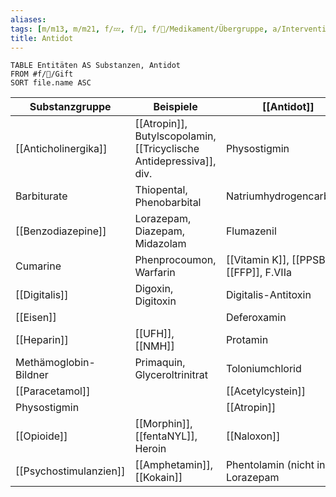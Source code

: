 ```yaml
---
aliases: 
tags: [m/m13, m/m21, f/💤, f/🍄, f/💊/Medikament/Übergruppe, a/Intervention]
title: Antidot
---
```

```dataview
TABLE Entitäten AS Substanzen, Antidot
FROM #f/🍄/Gift
SORT file.name ASC
```






| Substanzgruppe        | Beispiele                                          | [[Antidot]]                              |
| --------------------- | -------------------------------------------------- | ---------------------------------------- |
| [[Anticholinergika]]  | [[Atropin]], Butylscopolamin, [[Tricyclische Antidepressiva]], div. | Physostigmin                             |
| Barbiturate           | Thiopental, Phenobarbital                          | Natriumhydrogencarbonat                  |
| [[Benzodiazepine]]    | Lorazepam, Diazepam, Midazolam                     | Flumazenil                               |
| Cumarine              | Phenprocoumon, Warfarin                            | [[Vitamin K]], [[PPSB]], [[FFP]], F.VIIa |
| [[Digitalis]]         | Digoxin, Digitoxin                                 | Digitalis-Antitoxin                      |
| [[Eisen]]             |                                                    | Deferoxamin                              |
| [[Heparin]]           | [[UFH]], [[NMH]]                                   | Protamin                                 |
| Methämoglobin-Bildner | Primaquin, Glyceroltrinitrat                       | Toloniumchlorid                          |
| [[Paracetamol]]       |                                                    | [[Acetylcystein]]                        |
| Physostigmin          |                                                    | [[Atropin]]                              |
| [[Opioide]]           | [[Morphin]], [[fentaNYL]], Heroin                  | [[Naloxon]]                              |
| [[Psychostimulanzien]]    | [[Amphetamin]], [[Kokain]]                             | Phentolamin (nicht in DE), Lorazepam                                         |

